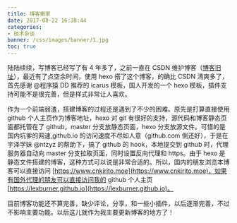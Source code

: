 ```yaml
---
title: 博客搬家
date: 2017-08-22 16:38:44
categories:
- 技术杂谈
banner: /css/images/banner/1.jpg
toc: true
---
```


陆陆续续，写博客已经写了有 4 年多了，之前一直在 CSDN 维护博客（[博客旧址](http://blog.csdn.net/u013815546)），最近有了点空余时间，使用 hexo 搭了这个博客，的确比 CSDN 清爽多了，首先感谢 @程序猿 DD 推荐的 icarus 模板，国人开发的一个 hexo 模板，插件支持可能不是很完善，但是样式非常让人喜欢。

作为一个前端弱渣，搭建博客的过程还是遇到了不少的困难。原先是打算直接使用 github 个人主页作为博客地址，hexo 对 git 有很好的支持，源代码和博客静态页面都托管在了 github，master 分支放静态页面，hexo 分支放源文件。可惜的是国内坑爹的网速,github.io 的访问速度不尽如人意（github.com 倒还好），于是在宇泽学妹 @ntzyz 的帮助下，搞了 github 的 hook，本地提交到 github 时，代理服务器自动向 master 分支拉取页面，同时设置反向代理和 https。由于 hexo 是静态文件搭建的博客，这种方式可以说是非常合适的。所以，国内的朋友浏览本博客可以直接访问 [https://www.cnkirito.moe](https://www.cnkirito.moe)，如果有国外代理的朋友可以直接访问我的 github 个人主页 [https://lexburner.github.io](https://lexburner.github.io)。

目前博客功能还不算完善，缺少评论，分享，和一些小插件，以后逐渐完善，不过不影响主要功能。以后这儿就作为我主要更新博客的地方了！

